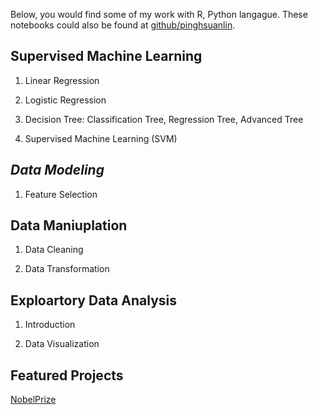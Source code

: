 Below, you would find some of my work with R, Python langague. These notebooks could also be found at [github/pinghsuanlin](https://github.com/Pinghsuanlin/).
## **Supervised Machine Learning**

1. Linear Regression

2. Logistic Regression

3. Decision Tree: Classification Tree, Regression Tree, Advanced Tree

4. Supervised Machine Learning (SVM)



## **_Data Modeling_**

1. Feature Selection


## **Data Maniuplation**

1. Data Cleaning

2. Data Transformation

## **Exploartory Data Analysis**

1. Introduction

2. Data Visualization

## Featured Projects
[NobelPrize](NobelPrize\NobelPrize.md)